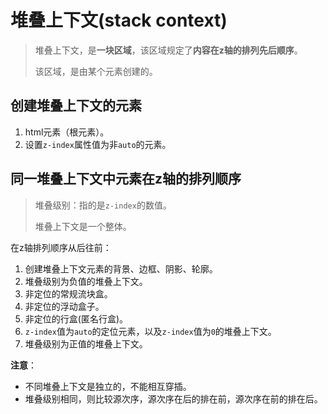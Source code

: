 # 堆叠上下文(stack context)

> 堆叠上下文，是**一块区域**，该区域规定了**内容在z轴的排列先后顺序**。
>
> 该区域，是由某个元素创建的。



## 创建堆叠上下文的元素

1. html元素（根元素）。
2. 设置`z-index`属性值为非`auto`的元素。



## 同一堆叠上下文中元素在z轴的排列顺序

> 堆叠级别：指的是`z-index`的数值。
>
> 堆叠上下文是一个整体。

在z轴排列顺序从后往前：

1. 创建堆叠上下文元素的背景、边框、阴影、轮廓。
2. 堆叠级别为负值的堆叠上下文。
3. 非定位的常规流块盒。
4. 非定位的浮动盒子。
5. 非定位的行盒(匿名行盒)。
6. `z-index`值为`auto`的定位元素，以及`z-index`值为`0`的堆叠上下文。
7. 堆叠级别为正值的堆叠上下文。



**注意**：

- 不同堆叠上下文是独立的，不能相互穿插。
- 堆叠级别相同，则比较源次序，源次序在后的排在前，源次序在前的排在后。